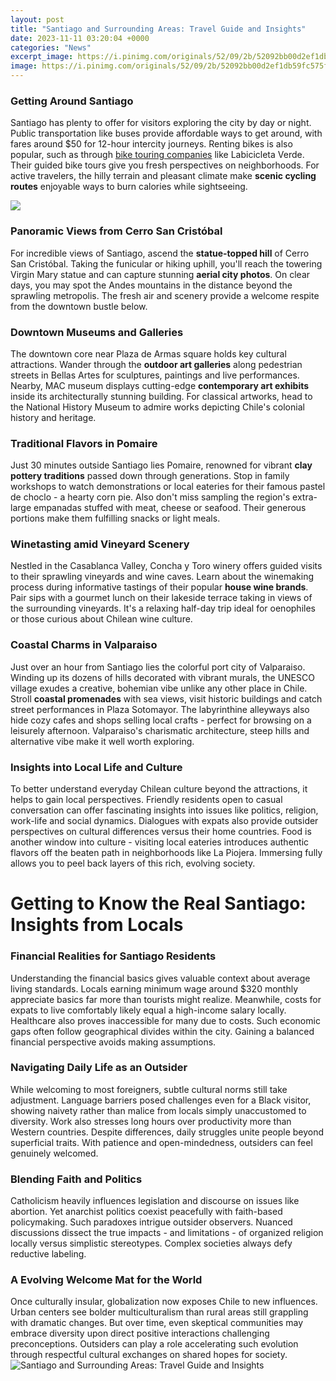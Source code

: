 ```yaml
---
layout: post
title: "Santiago and Surrounding Areas: Travel Guide and Insights"
date: 2023-11-11 03:20:04 +0000
categories: "News"
excerpt_image: https://i.pinimg.com/originals/52/09/2b/52092bb00d2ef1db59fc575f683eb70d.jpg
image: https://i.pinimg.com/originals/52/09/2b/52092bb00d2ef1db59fc575f683eb70d.jpg
---
```


### Getting Around Santiago
Santiago has plenty to offer for visitors exploring the city by day or night. Public transportation like buses provide affordable ways to get around, with fares around $50 for 12-hour intercity journeys. Renting bikes is also popular, such as through [bike touring companies](https://thetopnews.github.io/is-xbox-game-pass-really-worth-it/) like Labicicleta Verde. Their guided bike tours give you fresh perspectives on neighborhoods. For active travelers, the hilly terrain and pleasant climate make **scenic cycling routes** enjoyable ways to burn calories while sightseeing. 

![](http://travel.prwave.ro/wp-content/uploads/2015/10/Santiago-de-Chile-downtown.jpg)
### Panoramic Views from Cerro San Cristóbal
For incredible views of Santiago, ascend the **statue-topped hill** of Cerro San Cristóbal. Taking the funicular or hiking uphill, you'll reach the towering Virgin Mary statue and can capture stunning **aerial city photos**. On clear days, you may spot the Andes mountains in the distance beyond the sprawling metropolis. The fresh air and scenery provide a welcome respite from the downtown bustle below.
### Downtown Museums and Galleries  
The downtown core near Plaza de Armas square holds key cultural attractions. Wander through the **outdoor art galleries** along pedestrian streets in Bellas Artes for sculptures, paintings and live performances. Nearby, MAC museum displays cutting-edge **contemporary art exhibits** inside its architecturally stunning building. For classical artworks, head to the National History Museum to admire works depicting Chile's colonial history and heritage.
### Traditional Flavors in Pomaire
Just 30 minutes outside Santiago lies Pomaire, renowned for vibrant **clay pottery traditions** passed down through generations. Stop in family workshops to watch demonstrations or local eateries for their famous pastel de choclo - a hearty corn pie. Also don't miss sampling the region's extra-large empanadas stuffed with meat, cheese or seafood. Their generous portions make them fulfilling snacks or light meals.
### Winetasting amid Vineyard Scenery  
Nestled in the Casablanca Valley, Concha y Toro winery offers guided visits to their sprawling vineyards and wine caves. Learn about the winemaking process during informative tastings of their popular **house wine brands**. Pair sips with a gourmet lunch on their lakeside terrace taking in views of the surrounding vineyards. It's a relaxing half-day trip ideal for oenophiles or those curious about Chilean wine culture. 
### Coastal Charms in Valparaiso
Just over an hour from Santiago lies the colorful port city of Valparaiso. Winding up its dozens of hills decorated with vibrant murals, the UNESCO village exudes a creative, bohemian vibe unlike any other place in Chile. Stroll **coastal promenades** with sea views, visit historic buildings and catch street performances in Plaza Sotomayor. The labyrinthine alleyways also hide cozy cafes and shops selling local crafts - perfect for browsing on a leisurely afternoon. Valparaiso's charismatic architecture, steep hills and alternative vibe make it well worth exploring.
### Insights into Local Life and Culture
To better understand everyday Chilean culture beyond the attractions, it helps to gain local perspectives. Friendly residents open to casual conversation can offer fascinating insights into issues like politics, religion, work-life and social dynamics. Dialogues with expats also provide outsider perspectives on cultural differences versus their home countries. Food is another window into culture - visiting local eateries introduces authentic flavors off the beaten path in neighborhoods like La Piojera. Immersing fully allows you to peel back layers of this rich, evolving society.
# Getting to Know the Real Santiago: Insights from Locals
### Financial Realities for Santiago Residents
Understanding the financial basics gives valuable context about average living standards. Locals earning minimum wage around $320 monthly appreciate basics far more than tourists might realize. Meanwhile, costs for expats to live comfortably likely equal a high-income salary locally. Healthcare also proves inaccessible for many due to costs. Such economic gaps often follow geographical divides within the city. Gaining a balanced financial perspective avoids making assumptions.
### Navigating Daily Life as an Outsider  
While welcoming to most foreigners, subtle cultural norms still take adjustment. Language barriers posed challenges even for a Black visitor, showing naivety rather than malice from locals simply unaccustomed to diversity. Work also stresses long hours over productivity more than Western countries. Despite differences, daily struggles unite people beyond superficial traits. With patience and open-mindedness, outsiders can feel genuinely welcomed.  
### Blending Faith and Politics
Catholicism heavily influences legislation and discourse on issues like abortion. Yet anarchist politics coexist peacefully with faith-based policymaking. Such paradoxes intrigue outsider observers. Nuanced discussions dissect the true impacts - and limitations - of organized religion locally versus simplistic stereotypes. Complex societies always defy reductive labeling.
### A Evolving Welcome Mat for the World
Once culturally insular, globalization now exposes Chile to new influences. Urban centers see bolder multiculturalism than rural areas still grappling with dramatic changes. But over time, even skeptical communities may embrace diversity upon direct positive interactions challenging preconceptions. Outsiders can play a role accelerating such evolution through respectful cultural exchanges on shared hopes for society.
![Santiago and Surrounding Areas: Travel Guide and Insights](https://i.pinimg.com/originals/52/09/2b/52092bb00d2ef1db59fc575f683eb70d.jpg)